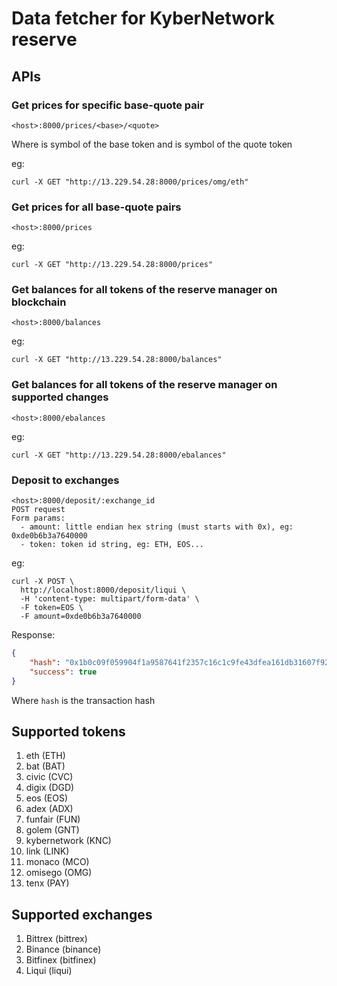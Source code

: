 # Data fetcher for KyberNetwork reserve

## APIs

### Get prices for specific base-quote pair

```
<host>:8000/prices/<base>/<quote>
```

Where *<base>* is symbol of the base token and *<quote>* is symbol of the quote token

eg:
```
curl -X GET "http://13.229.54.28:8000/prices/omg/eth"
```

### Get prices for all base-quote pairs
```
<host>:8000/prices
```

eg:
```
curl -X GET "http://13.229.54.28:8000/prices"
```

### Get balances for all tokens of the reserve manager on blockchain
```
<host>:8000/balances
```

eg:
```
curl -X GET "http://13.229.54.28:8000/balances"
```

### Get balances for all tokens of the reserve manager on supported changes
```
<host>:8000/ebalances
```

eg:
```
curl -X GET "http://13.229.54.28:8000/ebalances"
```
### Deposit to exchanges
```
<host>:8000/deposit/:exchange_id
POST request
Form params:
  - amount: little endian hex string (must starts with 0x), eg: 0xde0b6b3a7640000
  - token: token id string, eg: ETH, EOS...
```

eg:
```
curl -X POST \
  http://localhost:8000/deposit/liqui \
  -H 'content-type: multipart/form-data' \
  -F token=EOS \
  -F amount=0xde0b6b3a7640000
```
Response:

```json
{
    "hash": "0x1b0c09f059904f1a9587641f2357c16c1c9fe43dfea161db31607f9221b0cfbb",
    "success": true
}
```
Where `hash` is the transaction hash

## Supported tokens

1. eth (ETH)
2. bat (BAT)
3. civic (CVC)
4. digix (DGD)
5. eos (EOS)
6. adex (ADX)
7. funfair (FUN)
8. golem (GNT)
9. kybernetwork (KNC)
10. link (LINK)
11. monaco (MCO)
12. omisego (OMG)
13. tenx (PAY)

## Supported exchanges

1. Bittrex (bittrex)
2. Binance (binance)
3. Bitfinex (bitfinex)
4. Liqui (liqui)
